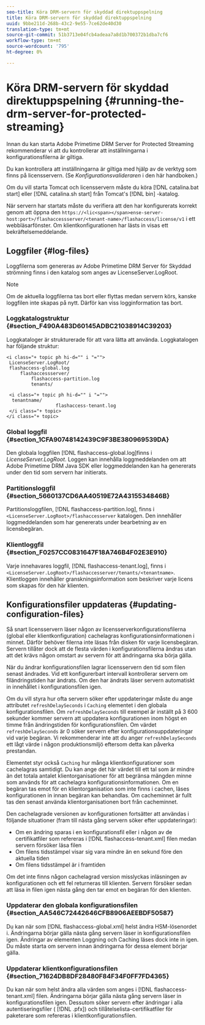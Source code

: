 ```yaml
---
seo-title: Köra DRM-servern för skyddad direktuppspelning
title: Köra DRM-servern för skyddad direktuppspelning
uuid: 9bbe211d-268b-43c2-9e55-7ce62de40d30
translation-type: tm+mt
source-git-commit: 51b3713e04fcb4adeaa7a8d1b700372b1dba7cf6
workflow-type: tm+mt
source-wordcount: '795'
ht-degree: 0%

---
```



# Köra DRM-servern för skyddad direktuppspelning {#running-the-drm-server-for-protected-streaming}

Innan du kan starta Adobe Primetime DRM Server for Protected Streaming rekommenderar vi att du kontrollerar att inställningarna i konfigurationsfilerna är giltiga.

Du kan kontrollera att inställningarna är giltiga med hjälp av de verktyg som finns på licensservern. (Se *Konfigurationsvalideraren* i den här handboken.)

Om du vill starta Tomcat och licensservern måste du köra [!DNL catalina.bat start] eller [!DNL catalina.sh start] från Tomcat&#39;s [!DNL bin] -katalog.

När servern har startats måste du verifiera att den har konfigurerats korrekt genom att öppna den `https://<lic<span></span>ense-server-host:port>/flashaccessserver/<tenant-name>/flashaccess/license/v1` i ett webbläsarfönster. Om klientkonfigurationen har lästs in visas ett bekräftelsemeddelande.

## Loggfiler {#log-files}

Loggfilerna som genereras av Adobe Primetime DRM Server för Skyddad strömning finns i den katalog som anges av LicenseServer.LogRoot.

>[!NOTE]
>
>Om de aktuella loggfilerna tas bort eller flyttas medan servern körs, kanske loggfilen inte skapas på nytt. Därför kan viss logginformation tas bort.

### Loggkatalogstruktur {#section_F490A483D60145ADBC21038914C39203}

Loggkataloger är strukturerade för att vara lätta att använda. Loggkatalogen har följande struktur:

```
<i class="+ topic ph hi-d="" i "="">
 LicenseServer.LogRoot/ 
 flashaccess-global.log 
     flashaccessserver/ 
         flashaccess-partition.log 
         tenants/ 
             
 <i class="+ topic ph hi-d="" i "="">
  tenantname/ 
                  flashaccess-tenant.log
 </i class="+ topic>
</i class="+ topic>
```

### Global loggfil {#section_1CFA90748142439C9F3BE380969539DA}

Den globala loggfilen [!DNL flashaccess-global.log]finns i *LicenseServer.LogRoot*. Loggen kan innehålla loggmeddelanden om att Adobe Primetime DRM Java SDK eller loggmeddelanden kan ha genererats under den tid som servern har initierats.

### Partitionsloggfil {#section_5660137CD6AA40519E72A4315534846B}

Partitionsloggfilen, [!DNL flashaccess-partition.log], finns i `<LicenseServer.LogRoot>/flashaccesserver` katalogen. Den innehåller loggmeddelanden som har genererats under bearbetning av en licensbegäran.

### Klientloggfil {#section_F0257CC0831647F18A746B4F02E3E910}

Varje innehavares loggfil, [!DNL flashaccess-tenant.log], finns i `<LicenseServer.LogRoot>/flashaccesserver/tenants/<tenantname>`. Klientloggen innehåller granskningsinformation som beskriver varje licens som skapas för den här klienten.

## Konfigurationsfiler uppdateras {#updating-configuration-files}

Så snart licensservern läser någon av licensserverkonfigurationsfilerna (global eller klientkonfiguration) cachelagras konfigurationsinformationen i minnet. Därför behöver filerna inte läsas från disken för varje licensbegäran. Servern tillåter dock att de flesta värden i konfigurationsfilerna ändras utan att det krävs någon omstart av servern för att ändringarna ska börja gälla.

När du ändrar konfigurationsfilen lagrar licensservern den tid som filen senast ändrades. Vid ett konfigurerbart intervall kontrollerar servern om filändringstiden har ändrats. Om den har ändrats läser servern automatiskt in innehållet i konfigurationsfilen igen.

Om du vill styra hur ofta servern söker efter uppdateringar måste du ange attributet `refreshDelaySeconds` i `Caching` elementet i den globala konfigurationsfilen. Om `refreshDelaySeconds` till exempel är inställt på 3 600 sekunder kommer servern att uppdatera konfigurationen inom högst en timme från ändringstiden för konfigurationsfilen. Om värdet `refreshDelaySeconds` är 0 söker servern efter konfigurationsuppdateringar vid varje begäran. Vi rekommenderar inte att du anger `refreshDelaySeconds` ett lågt värde i någon produktionsmiljö eftersom detta kan påverka prestandan.

Elementet styr också `Caching` hur många klientkonfigurationer som cachelagras samtidigt. Du kan ange det här värdet till ett tal som är mindre än det totala antalet klientorganisationer för att begränsa mängden minne som används för att cachelagra konfigurationsinformationen. Om en begäran tas emot för en klientorganisation som inte finns i cachen, läses konfigurationen in innan begäran kan behandlas. Om cacheminnet är fullt tas den senast använda klientorganisationen bort från cacheminnet.

Den cachelagrade versionen av konfigurationen fortsätter att användas i följande situationer (fram till nästa gång servern söker efter uppdateringar):

* Om en ändring sparas i en konfigurationsfil eller i någon av de certifikatfiler som refereras i [!DNL flashaccess-tenant.xml] filen medan servern försöker läsa filen
* Om filens tidsstämpel visar sig vara mindre än en sekund före den aktuella tiden
* Om filens tidsstämpel är i framtiden

Om det inte finns någon cachelagrad version misslyckas inläsningen av konfigurationen och ett fel returneras till klienten. Servern försöker sedan att läsa in filen igen nästa gång den tar emot en begäran för den klienten.

### Uppdaterar den globala konfigurationsfilen {#section_AA546C72442646CFB8906AEEBDF50587}

Du kan när som [!DNL flashaccess-global.xml] helst ändra HSM-lösenordet i. Ändringarna börjar gälla nästa gång servern läser in konfigurationsfilen igen. Ändringar av elementen Loggning och Caching läses dock inte in igen. Du måste starta om servern innan ändringarna för dessa element börjar gälla.

### Uppdaterar klientkonfigurationsfilen {#section_71624DB8DF28480F84F34F0FF7FD4365}

Du kan när som helst ändra alla värden som anges i [!DNL flashaccess-tenant.xml] filen. Ändringarna börjar gälla nästa gång servern läser in konfigurationsfilen igen. Dessutom söker servern efter ändringar i alla autentiseringsfiler ( [!DNL .pfx]) och tillåtelselista-certifikatfiler för paketerare som refereras i klientkonfigurationsfilen.